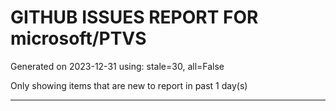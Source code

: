 
# GITHUB ISSUES REPORT FOR microsoft/PTVS


Generated on 2023-12-31 using: stale=30, all=False


Only showing items that are new to report in past 1 day(s)


---
